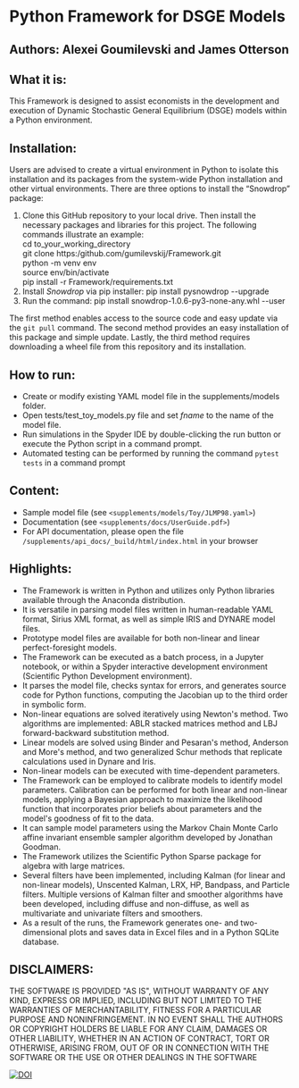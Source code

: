 # Python Framework for DSGE Models
 
## Authors: Alexei Goumilevski and James Otterson
 
## What it is:
This Framework is designed to assist economists in the development and execution of Dynamic Stochastic General Equilibrium (DSGE) models within a Python environment.

## Installation:

Users are advised to create a virtual environment in Python to isolate this installation and its packages from the system-wide Python installation and other virtual environments. There are three options to install the “Snowdrop” package:

1. Clone this GitHub repository to your local drive. Then install the necessary packages and libraries for this project.
   The following commands illustrate an example: <br />
   cd to_your_working_directory <br />
   git clone https:/github.com/gumilevskij/Framework.git <br />
   python -m venv env <br />
   source env/bin/activate <br />
   pip install -r Framework/requirements.txt
2. Install *Snowdrop* via pip installer: pip install pysnowdrop --upgrade
3. Run the command: pip install snowdrop-1.0.6-py3-none-any.whl --user
 
The first method enables access to the source code and easy update via the `git pull` command. 
The second method provides an easy installation of this package and simple update. 
Lastly, the third method requires downloading a wheel file from this repository and its installation.
 
 ## How to run:
 - Create or modify existing YAML model file in the supplements/models folder.
 - Open tests/test_toy_models.py file and set *fname* to the name of the model file.
 - Run simulations in the Spyder IDE by double-clicking the run button or execute the Python script in a command prompt.
 - Automated testing can be performed by running the command `pytest tests` in a command prompt

## Content:
 - Sample model file (see `<supplements/models/Toy/JLMP98.yaml>`)
 - Documentation (see `<supplements/docs/UserGuide.pdf>`)
 - For API documentation, please open the file `/supplements/api_docs/_build/html/index.html` in your browser

## Highlights:
- The Framework is written in Python and utilizes only Python libraries available through the Anaconda distribution.
- It is versatile in parsing model files written in human-readable YAML format, Sirius XML format, as well as simple IRIS and DYNARE model files.
- Prototype model files are available for both non-linear and linear perfect-foresight models.
- The Framework can be executed as a batch process, in a Jupyter notebook, or within a Spyder interactive development environment (Scientific Python Development environment).
- It parses the model file, checks syntax for errors, and generates source code for Python functions, computing the Jacobian up to the third order in symbolic form.
- Non-linear equations are solved iteratively using Newton's method. Two algorithms are implemented: ABLR stacked matrices method and LBJ forward-backward substitution method.
- Linear models are solved using Binder and Pesaran's method, Anderson and More's method, and two generalized Schur methods that replicate calculations used in Dynare and Iris.
- Non-linear models can be executed with time-dependent parameters.
- The Framework can be employed to calibrate models to identify model parameters. Calibration can be performed for both linear and non-linear models, applying a Bayesian approach to maximize the likelihood function that incorporates prior beliefs about parameters and the model's goodness of fit to the data.
- It can sample model parameters using the Markov Chain Monte Carlo affine invariant ensemble sampler algorithm developed by Jonathan Goodman.
- The Framework utilizes the Scientific Python Sparse package for algebra with large matrices.
- Several filters have been implemented, including Kalman (for linear and non-linear models), Unscented Kalman, LRX, HP, Bandpass, and Particle filters. Multiple versions of Kalman filter and smoother algorithms have been developed, including diffuse and non-diffuse, as well as multivariate and univariate filters and smoothers.
- As a result of the runs, the Framework generates one- and two-dimensional plots and saves data in Excel files and in a Python SQLite database.

## DISCLAIMERS:
THE SOFTWARE IS PROVIDED "AS IS", WITHOUT WARRANTY OF ANY KIND, EXPRESS OR IMPLIED, INCLUDING BUT NOT LIMITED TO THE WARRANTIES OF MERCHANTABILITY, FITNESS FOR A PARTICULAR PURPOSE AND NONINFRINGEMENT. IN NO EVENT SHALL THE AUTHORS OR COPYRIGHT HOLDERS BE LIABLE FOR ANY CLAIM, DAMAGES OR OTHER LIABILITY, WHETHER IN AN ACTION OF CONTRACT, TORT OR OTHERWISE, ARISING FROM, OUT OF OR IN CONNECTION WITH THE SOFTWARE OR THE USE OR OTHER DEALINGS IN THE SOFTWARE

[![DOI](https://zenodo.org/badge/DOI/10.5281/zenodo.14649322.svg)](https://doi.org/10.5281/zenodo.14649322)
